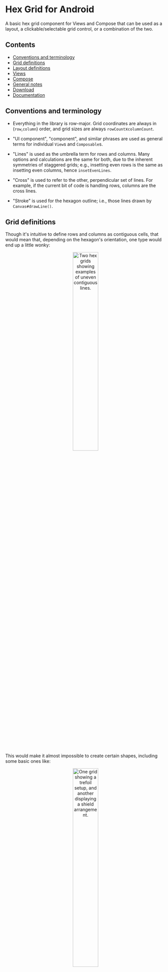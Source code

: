 # Hex Grid for Android

A basic hex grid component for Views and Compose that can be used as a layout, a
clickable/selectable grid control, or a combination of the two.

## Contents

+ [Conventions and terminology](#conventions-and-terminology)
+ [Grid definitions](#grid-definitions)
+ [Layout definitions](#layout-definitions)
+ [Views](#views)
+ [Compose](#compose)
+ [General notes](#general-notes)
+ [Download](#download)
+ [Documentation](https://gonodono.github.io/hex-grid)

## Conventions and terminology

+ Everything in the library is row-major. Grid coordinates are always
  in (`row`,`column`) order, and grid sizes are always `rowCount`x`columnCount`.

+ "UI component", "component", and similar phrases are used as general terms for
  individual `View`s and `Composable`s.

+ "Lines" is used as the umbrella term for rows and columns. Many options and
  calculations are the same for both, due to the inherent symmetries of
  staggered grids; e.g., insetting even rows is the same as insetting even
  columns, hence `insetEvenLines`.

+ "Cross" is used to refer to the other, perpendicular set of lines. For
  example, if the current bit of code is handling rows, columns are the cross
  lines.

+ "Stroke" is used for the hexagon outline; i.e., those lines drawn
  by `Canvas#drawLine()`.

## Grid definitions

Though it's intuitive to define rows and columns as contiguous cells, that would
mean that, depending on the hexagon's orientation, one type would end up a
little wonky:

<p align="center">
<img src="images/wonky.png"
alt="Two hex grids showing examples of uneven contiguous lines."
width="40%" />
</p>

This would make it almost impossible to create certain shapes, including some
basic ones like:

<p align="center">
<img src="images/simple.png"
alt="One grid showing a trefoil setup, and another displaying a shield arrangement."
width="40%" />
</p>

To ensure that it is possible to make any particular setup with sensible
options, this library defines rows and columns as collinear cells. That is, each
row and column comprises only the cells that are centered directly on its line,
which gives rise to an unusual grid coordinate system.

<p align="center">
<img src="images/lines_default.png"
alt="One grid with row and column lines overlaid, and a second showing the resulting grid coordinates."
width="40%" />
</p>

Because of this design, the valid coordinate pairs depend on whether the even or
the odd lines are inset. When it's the evens, the grid above changes to:

<p align="center">
<img src="images/lines_inset_even.png"
alt="A two-grid setup similar to the one above, but with even lines inset."
width="40%" />
</p>

This might seem like a huge pain to keep track of, but one of the library's main
features is the option to display the row and column in each cell during design
and debugging, so it's trivial to get everything in the right spot when using it
as a layout:

<p align="center">
<img src="images/editor_previews.png"
alt="Two Android Studio screenshots: one in the View layout editor, the second in a Composable Preview screen."
width="60%" />
</p>

If you're using it as some sort of game grid, then you're already doing math
anyway, and one more index offset or parity check here and there isn't a big
deal.

The row count, the column count, and which lines to inset are three of the four
configuration options that define a `Grid`, which is the specialized collection
for these objects.

```kotlin
interface Grid {
    val rowCount: Int
    val columnCount: Int
    val insetEvenLines: Boolean
    val enableEdgeLines: Boolean
    …
}
```

The fourth option, `enableEdgeLines`, is discussed after the layout options,
since a few items covered there are relevant to the edge lines' use and
behavior.

The library defines the `Grid.Address` class to keep a pair of row and column
indices together.

```kotlin
data class Address(val row: Int, val column: Int)
```

`Grid` itself is indexed by `Grid.Address` to access its `Grid.State` objects.

```kotlin
data class State(val isVisible: Boolean, val isSelected: Boolean)
```

If you need to read the `Grid` at runtime, it acts somewhat like
a `Map<Grid.Address, Grid.State>`: it has a `forEach()` function for iteration
and a `get` indexed accessor.

```kotlin
var firstSelected: Grid.Address? = null
grid.forEach { address, state ->
    if (state.isSelected) {
        firstSelected = address
        return@forEach
    }
}
…
val currentState = grid[firstSelected!!]
```

## Layout definitions

### FitMode

The library bases its measurements and layouts on regular hexagons, and like any
regular polygon, the size in one Cartesian dimension determines the size in the
other. To specify which dimension defines the hexagon's size, the library offers
the `FitMode` enum to choose whether it's calculated from the available width
and the number of columns, or the available height and the number of rows;
i.e., `FitColumns` or `FitRows`.

A hex grid in either framework must fit a bounded dimension. Due to Android's
affinity for portrait, the default value is `FitColumns`, and the width must
have a fixed or maximum value in that mode. In `FitRows` mode, the height must
have a fixed or maximum value.

### CrossMode

The `CrossMode` enum specifies how to layout the cross lines if the component
has a fixed size in that direction: either aligned to the start, center, or end,
or scaled to fit. If the component does not have a fixed measure in the cross
direction, it will wrap to the grid's size.

The examples below are all `FitColumns`, so the `CrossMode` is being applied in
the vertical direction, along the rows.

<p align="center">
<img src="images/cross_mode.png"
alt="Four example images showing each of the CrossModes' visual effect."
width="60%" />
</p>

The `ScaleToFit` option will cause the hexagons to be stretched or shrunk
irregularly in most cases, but it's hardly noticeable at small scales, so it's
handy to fill out grids that only need a tiny adjustment, or if regular hexagons
aren't a strict requirement anyway.

### HexOrientation

The next layout option is the custom enum `HexOrientation`, with
values `Horizontal` and `Vertical`, and it simply determines in which direction
a major axis is aligned.

<p align="center">
<img src="images/hex_orientation.png"
alt="Two single hexagons, one with its major axis horizontal, and the other with it vertical."
width="40%" />
</p>

### Stroke width

The last setting which affects the grid's layout is the stroke width of the line
that draws the hexagons. As the stroke width increases, the actual grid outline
is inset to keep everything within the component's bounds, as illustrated in the
first image here:

<p align="center">
<img src="images/stroke_width.png"
alt="One image showing a hairline outline within a thick stroke width, and two more showing scaling defects."
width="50%" />
</p>

As you can see in the second and third images, large-ish stroke width and scale
values can cause noticeable visual discrepancies in the resultant width of the
angled lines compared to the straight ones, because it scales the draw as a
whole. The difference between the two is due to the middle one
being `FitColumns` and scaling the rows to fit, and the last one being `FitRows`
and scaling the columns. This could be remedied, if necessary, but you'd have to
rework the core method used to draw the individual hexagons.

It is important to note that, no matter the stroke width, the current
implementation resolves cell hits with respect to an infinitesimal outline. That
is, the stroke width doesn't shrink a cell's hit area at all.

### That last Grid definition: Edge lines

In all of the example images so far, the grids have fit completely inside the
containing component's bounds, which causes partial "holes" on the sides where
the grid touches the component's edge. For those setups that need those holes
filled, the `enableEdgeLines` option is available to add another line of cells
on each edge.

The example below is one of the simple setups shown under **Grid definitions**
with edge lines enabled. The left image shows how it would look in normal use,
with the extra edge cells highlighted here for illustration. The right image
shows the unclipped draw with indices enabled, so you can see what's actually
happening.

<p align="center">
<img src="images/edge_lines.png"
alt="The two edge line setups, as described."
width="50%" />
</p>

This feature is meant to be used only with grids that fully fill the containing
component, since grids that don't fill can always have more lines added in the
regular fashion. However, nothing prohibits or prevents this option from being
employed in any other setup.

Unfortunately, relatively thick stroke widths can cause a visual problem with
edge lines, too, due to the library calculating the grid's layout so that the
main rows and columns fit exactly to bounds, even accounting for the different
line thickness at the two main axis vertices – the pointy ends – compared to the
others.

<p align="center">
<img src="images/edge_and_stroke.png"
alt="Two grids with a very thick stroke width."
width="50%" />
</p>

Those are the same grid, but the one on the right has edge lines enabled, and
you can see how the out-of-bounds cells are inset by a noticeable measure. This
could be remedied by adding an option to halve the stroke width consideration
when edge lines are enabled.

## Views

`HexGridView` is the `View` version of the library's grid UI. It's actually
a `ViewGroup`, and is designed to allow adding children either in layout XML, or
in code through a specialized interface.

### XML setup

`HexGridView` can be set up completely through its layout XML, and it recognizes
several special attributes on itself and its children in order to allow for
that. All attributes in the snippet below belong to the library, and are shown
with their default values. I'm not a big fan of projects that slap a common
prefix and underscore on every custom attribute, so I've avoided that here, but
several of them do share somewhat descriptive prefixes that have been added in
an attempt to avoid name collisions with the platform and other standard
libraries.

```xml
<com.gonodono.hexgrid.view.HexGridView
    …
    app:gridRowCount="0"
    app:gridColumnCount="0"
    app:insetEvenLines="false"
    app:enableEdgeLines="false"
    app:fitMode="fitColumns"
    app:crossMode="alignCenter"
    app:hexOrientation="horizontal"
    app:cellStrokeWidth="0dp"
    app:cellStrokeColor="@color/black"
    app:cellFillColor="@color/transparent"
    app:cellSelectColor="@color/light_gray"
    app:cellIndicesShown="none">

    <com.gonodono.hexgrid.view.CellStateView
        …
        app:layout_cellRowAndColumn="0,0"
        app:layout_cellIsVisible="true"
        app:layout_cellIsSelected="false"
        app:layout_hexBackgroundEnabled="false"
        app:layout_hexBackgroundColor="@color/transparent"
        app:layout_hexBackgroundInset="0dp" />

  </com.gonodono.hexgrid.view.HexGridView>
```

The attributes on the `<HexGridView>` should be rather self-explanatory, given
the information already provided. The `layout_` attributes on the child are in
two groups: those that start with `cell` that denote and affect the relevant
grid cell, and those that start with `hexBackground`, which allow for
a `HexDrawable` to be set as the child's background.

`HexDrawable` is a simple class that sets a hexagonal `Outline` – which allows
it to cast appropriately shaped shadows – and fills it with a solid color. The
class is `open` to permit further customizations; e.g., using a `Shader` instead
of a solid color, inserting a `RippleDrawable`, etc.

Any kind of normal child `View` can be used with `HexGridView`. The library also
offers the custom `CellStateView`, which can be used to apply `cell` attributes
to the grid without adding an actual `View` instance at runtime. Since no child
is added, the `hexBackground` attributes are useless on a `<CellStateView>`. The
XML above is just for show.

### Code setup

Setup in code is a little different than you might expect from the available
attributes. As previously mentioned, the row count, the column count, which
lines to inset, and whether to enable edge lines are the four things that define
a `Grid`, and `HexGridView` handles those things altogether through its
single `var grid: Grid` property, since changing any of them defines a new grid
anyway.

The `View` version's implementation of `Grid` is `MutableGrid`, which allows (
only) the `Grid.State`s to be changed for each of the predefined `Grid.Address`
es. (`Mutable` probably isn't the most appropriate descriptor for this,
but `Changeable` or something similar would be unwieldy and confusing.) To
effect this functionality, `MutableGrid` has an additional `set` indexed
accessor.

```kotlin
val mutableGrid = MutableGrid(3, 3, insetEvenLines = true)
mutableGrid.change(Grid.Address(0, 1), isSelected = true)
hexGridView.grid = mutableGrid
hexGridView.viewProvider = HexGridView.ViewProvider { address, current ->
    val image = current as? ImageView ?: ImageView(context).apply {
        setImageResource(R.drawable.example)
    }
    image.imageTintList = when {
        mutableGrid[address].isSelected -> ColorStateList.valueOf(Color.CYAN)
        else -> null
    }
    image
}
```

`Grid`s behave like `List`s used with `ListView`s or `RecyclerView`s: they are
inert collections that simply hold state. The `HexGridView` needs to be notified
if you change a `Grid` externally, and since it's only a draw change,
calling `invalidate()` is sufficient, so I leave that to the user. I'm not going
to complicate things by defining some relay function
like `notifyDataSetChanged()` that calls `invalidate()` and does nothing else.
To illustrate:

```kotlin
hexGridView.onClickListener = HexGridView.OnClickListener { address ->
    mutableGrid.toggle(address)
    hexGridView.invalidate()
}
```

The `MutableGrid.toggle(address: Grid.Address)` extension function replaces
the `Grid.State` at `address` with a copy that has the opposite `isSelected`
value. You can do it manually, if you like, but it's tedious.

### Drawable

The library also includes the `HexGridDrawable` class in the `view` package to
allow a non-interactive version of the hex grid to be used wherever a `Drawable`
can be applied. It has the same basic functionality as `HexGridView`, with a few
differences:

+ It does not support child `View`s in its cells.
+ It has no click handler interface, since `Drawable`s are inherently
  non-interactive.
+ It always uses its assigned bounds; i.e., it cannot `wrap_content` in the
  cross dimension.

NB: Don't confuse `HexGridDrawable` with `HexDrawable`. The latter is for use
only with `HexGridView`, to provide shaped backgrounds for its child items.

## Compose

The library's `Composable` version is named `HexGrid`, and it has all of the
same features and functionalities as the `View` version, except that its `Grid`
is cannot be modified through child layout declarations, since that would
violate unidirectional data flow, and since you should always have direct access
to the `Grid` anyway.

The following example shows all of `HexGrid`s custom parameters, most with their
default values, and `onGridTap` assigned a simple function to demonstrate
updating an `ImmutableGrid`.

```kotlin
var grid by remember {
    mutableStateOf(ImmutableGrid(3, 3, insetEvenLines = true))
}
HexGrid(
    grid = grid,
    fitMode = FitMode.FitColumns,
    crossMode = CrossMode.AlignCenter,
    hexOrientation = HexOrientation.Horizontal,
    strokeWidth = Dp.Hairline,
    colors = HexGridDefaults.colors(),
    indicesShown = HexGridDefaults.indicesShown(),
    onGridTap = { address -> grid = grid.toggled(address) },
    onOutsideTap = {}
) { address ->
    Surface(
        color = Color.Cyan,
        shadowElevation = 4.dp,
        shape = getHexShape(inset = 5.dp),
        modifier = Modifier.fillMaxSize()
    ) {
        Image(
            painter = painterResource(id = R.drawable.example),
            contentDescription = "Icon",
            alignment = Alignment.Center,
            colorFilter = when {
                grid[address].isSelected -> ColorFilter.tint(Color.Red)
                else -> null
            }
        )
    }
}
```

As you can see above, Compose's `Grid` implementation is `ImmutableGrid`, which
is really just a wrapper around `MutableGrid` that hides the `set` operators,
and is marked `@Immutable`. In `onGridTap()`, the selected state is toggled by
copying the existing `ImmutableGrid` and replacing the `Grid.State` at the
given `address` with one that has the opposite state. The `toggled()` extension
function is a convenience to handle the copy/replace, and we simply set the
return as the new `grid`.

The `copy()` functions in `Grid` are meant mainly for this usage, though they're
available for `MutableGrid` too, obviously. They have similar semantics to
a `data class`'s `copy()` function, in that you pass only the changes that you
need applied. The function used above is for a single change, and there's also
an overload that takes a `Map<Grid.Address, Grid.State>` to apply multiple
changes at once.

The last thing to note here is the `getHexShape()` function that is defined
in `HexGridItemScope`, the block where the (optional) cell items are created.
This provides similar functionality to `HexGridView`'s `HexDrawable` background
for its child items, though it's up to the user here to apply the `Shape`
wherever is appropriate.

## General notes

### Demo app

The `demo` module contains a small, simple app that demonstrates most everything
in the library.

<p align="center">
<img src="images/demo.png"
alt="Screenshots of the demo app's two pages."
width="25%" />
</p>

It was designed and tested on only a few large phone screens, so it might not
look that great on other formats. Just a heads up.

### Grid's future

I'm not terribly happy with `Grid`'s overall design, as it stands now, but I've
been fiddling with it for too long, so I'm shoving it out the door as is. It may
change significantly in the future, though I really try to not break existing
things when that happens. Just a heads up.

### Touch handling

Currently, when using a grid as a layout, the library does not attempt to alter
the children's actual shapes, nor does it attempt to redirect touch events. If
you have children whose rectangular bounds overlap, and you set your own
touch/click listeners on those children, they are going to behave like in any
other layout: the one on top at the touch point, z-order-wise, wins.

<p align="center">
<img src="images/overlap.png"
alt="A small grid with maximum-sized images in each cell, showing their overlapping rectangular bounds."
width="25%" />
</p>

If you do need your own listeners, it's best to ensure that the
touchable/clickable children lie completely within their cell's bounds.

### Degenerate grid cases

Since the coordinate system here skips every other cross index in a given line,
grids with a row count and/or column count of 1 can behave unexpectedly. I
wouldn't consider these particular setups as "grids", really, but rather than
have weird lower bounds for indices, or specialized behavior for only a handful
of cases, I'll explain what you should expect to see.

#### 1xN and Nx1 grids

Firstly, cells in lines that are in the same direction as the hex's orientation
do not touch each other, so a single line looks like unconnected hexagons, as
shown in the first image here:

<p align="center">
<img src="images/degenerate_line.png"
alt="The three single-line setups, as described."
width="50%" />
</p>

Additionally, since the zeroth line is even, `insetEvenLines` will visually push
that line away from the component's edge, as you can see in the second image
above. The inset option does affect the other type, too – i.e., where the hex
orientation is perpendicular – like is shown in the last image above.

#### 1x1 grids

A default grid with one row and one column is what you'd think it should be,
like in the first image here:

<p align="center">
<img src="images/degenerate_one.png"
alt="The three 1x1 setups, as described."
width="50%" />
</p>

As previously mentioned, however, `insetEvenLines` changes the valid coordinate
set, so (0,0) doesn't even exist when that option is enabled, and a 1x1 grid
with even lines inset is empty, as is illustrated by the second image above.

The third image shows that second 1x1 grid with `enableEdgeLines` set to `true`.
You can see that (0,0) would be directly in the middle there, and the library
obligingly adds lines on all sides of the empty grid. This setup likely isn't
useful to anyone, but the library doesn't prohibit it.

#### 1x2 and 2x1 grids

Grids with one row or column and two of the other are also peculiar because the
single line in one direction means that the second line in the other doesn't
exist, so they each end up with only one (interior) cell. The examples below all
have 1 row and 2 columns, with the same settings as the 1x1 discussed above.

<p align="center">
<img src="images/degenerate_two.png"
alt="The three 2x1 setups, as described."
width="50%" />
</p>

The first default setup and the second one with even lines inset should both
look as you might have expected from what has been shown so far. The third one
with edge lines enabled might seem incorrect at first, since the previously
missing column appears out of nowhere, but it's not that column that's been
added; rather, it's two new rows, one above and one below.

## Download

I've configured the library to be published, so you can get a compiled version
through [JitPack](https://jitpack.io). The repo's page
is [here](https://jitpack.io/#gonodono/hex-grid), and it has instructions toward
the bottom on how to add JitPack and the library's dependency to your project.

## License

MIT License

Copyright (c) 2024 Mike M.

Permission is hereby granted, free of charge, to any person obtaining a copy
of this software and associated documentation files (the "Software"), to deal
in the Software without restriction, including without limitation the rights
to use, copy, modify, merge, publish, distribute, sublicense, and/or sell
copies of the Software, and to permit persons to whom the Software is
furnished to do so, subject to the following conditions:

The above copyright notice and this permission notice shall be included in all
copies or substantial portions of the Software.

THE SOFTWARE IS PROVIDED "AS IS", WITHOUT WARRANTY OF ANY KIND, EXPRESS OR
IMPLIED, INCLUDING BUT NOT LIMITED TO THE WARRANTIES OF MERCHANTABILITY,
FITNESS FOR A PARTICULAR PURPOSE AND NONINFRINGEMENT. IN NO EVENT SHALL THE
AUTHORS OR COPYRIGHT HOLDERS BE LIABLE FOR ANY CLAIM, DAMAGES OR OTHER
LIABILITY, WHETHER IN AN ACTION OF CONTRACT, TORT OR OTHERWISE, ARISING FROM,
OUT OF OR IN CONNECTION WITH THE SOFTWARE OR THE USE OR OTHER DEALINGS IN THE
SOFTWARE.